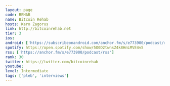 ```yaml
---
layout: page
code: REHAB
name: Bitcoin Rehab
hosts: Karo Zagorus
link: http://bitcoinrehab.net
tier: 3
ios: 
android: ['https://subscribeonandroid.com/anchor.fm/s/e773900/podcast/rss']
spotify: https://open.spotify.com/show/5O0D2twnsZ4k8HnLMVE4vS
rss: ['https://anchor.fm/s/e773900/podcast/rss']
rank: 30
twitter: https://twitter.com/bitcoinrehab
youtube: 
level: Intermediate
tags: ['pleb', 'interviews']
---
```

